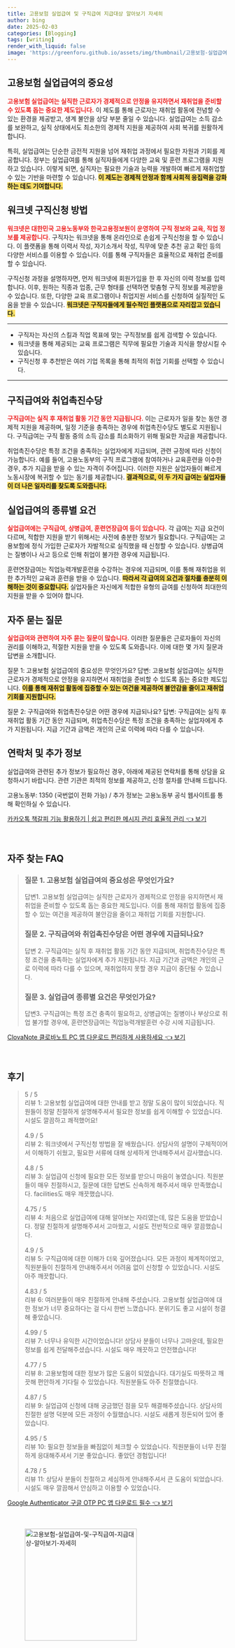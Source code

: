 ```yaml
---
title: 고용보험 실업급여 및 구직급여 지급대상 알아보기 자세히
author: bing
date: 2025-02-03
categories: [Blogging]
tags: [writing]
render_with_liquid: false
image: 'https://greenforu.github.io/assets/img/thumbnail/고용보험-실업급여-및-구직급여-지급대상-알아보기-자세히.webp'
---
```



<h2 id='고용보험 실업급여의 중요성'>고용보험 실업급여의 중요성</h2>

<p><b><span style="color: #ee2323;">고용보험 실업급여는 실직한 근로자가 경제적으로 안정을 유지하면서 재취업을 준비할 수 있도록 돕는 중요한 제도입니다.</span></b> 이 제도를 통해 근로자는 재취업 활동에 전념할 수 있는 환경을 제공받고, 생계 불안을 상당 부분 줄일 수 있습니다. 실업급여는 소득 감소를 보완하고, 실직 상태에서도 최소한의 경제적 지원을 제공하여 사회 복귀를 원활하게 합니다.</p>

<p>특히, 실업급여는 단순한 금전적 지원을 넘어 재취업 과정에서 필요한 자원과 기회를 제공합니다. 정부는 실업급여를 통해 실직자들에게 다양한 교육 및 훈련 프로그램을 지원하고 있습니다. 이렇게 되면, 실직자는 필요한 기술과 능력을 개발하여 빠르게 재취업할 수 있는 기반을 마련할 수 있습니다. <b><span style="background-color: #ffe066;">이 제도는 경제적 안정과 함께 사회적 응집력을 강화하는 데도 기여합니다.</span></b></p>

<h2 id='워크넷 구직신청 방법'>워크넷 구직신청 방법</h2>

<p><b><span style="color: #ee2323;">워크넷은 대한민국 고용노동부와 한국고용정보원이 운영하여 구직 정보와 교육, 직업 정보를 제공합니다.</span></b> 구직자는 워크넷을 통해 온라인으로 손쉽게 구직신청을 할 수 있습니다. 이 플랫폼을 통해 이력서 작성, 자기소개서 작성, 직무에 맞춘 추천 공고 확인 등의 다양한 서비스를 이용할 수 있습니다. 이를 통해 구직자들은 효율적으로 재취업 준비를 할 수 있습니다.</p>

<p>구직신청 과정을 설명하자면, 먼저 워크넷에 회원가입을 한 후 자신의 이력 정보를 입력합니다. 이후, 원하는 직종과 업종, 근무 형태를 선택하면 맞춤형 구직 정보를 제공받을 수 있습니다. 또한, 다양한 교육 프로그램이나 취업지원 서비스를 신청하여 실질적인 도움을 받을 수 있습니다. <b><span style="background-color: #ffe066;">워크넷은 구직자들에게 필수적인 플랫폼으로 자리잡고 있습니다.</span></b></p>

<hr />

<ul>
    <li>구직자는 자신의 스킬과 직업 목표에 맞는 구직정보를 쉽게 검색할 수 있습니다.</li>
    <li>워크넷을 통해 제공되는 교육 프로그램은 직무에 필요한 기술과 지식을 향상시킬 수 있습니다.</li>
    <li>구직신청 후 추천받은 여러 기업 목록을 통해 최적의 취업 기회를 선택할 수 있습니다.</li>
</ul>

<hr />

<h2 id='구직급여와 취업촉진수당'>구직급여와 취업촉진수당</h2>

<p><b><span style="color: #ee2323;">구직급여는 실직 후 재취업 활동 기간 동안 지급됩니다.</span></b> 이는 근로자가 일을 찾는 동안 경제적 지원을 제공하며, 일정 기준을 충족하는 경우에 취업촉진수당도 별도로 지원됩니다. 구직급여는 구직 활동 중의 소득 감소를 최소화하기 위해 필요한 자금을 제공합니다.</p>

<p>취업촉진수당은 특정 조건을 충족하는 실업자에게 지급되며, 관련 규정에 따라 신청이 가능합니다. 예를 들어, 고용노동부의 구직 프로그램에 참여하거나 교육훈련을 이수한 경우, 추가 지급을 받을 수 있는 자격이 주어집니다. 이러한 지원은 실업자들이 빠르게 노동시장에 복귀할 수 있는 동기를 제공합니다. <b><span style="background-color: #ffe066;">결과적으로, 이 두 가지 급여는 실업자들이 더 나은 일자리를 찾도록 도와줍니다.</span></b></p>

<h2 id='실업급여의 종류별 요건'>실업급여의 종류별 요건</h2>

<p><b><span style="color: #ee2323;">실업급여에는 구직급여, 상병급여, 훈련연장급여 등이 있습니다.</span></b> 각 급여는 지급 요건이 다르며, 적합한 지원을 받기 위해서는 사전에 충분한 정보가 필요합니다. 구직급여는 고용보험에 정식 가입한 근로자가 자발적으로 실직했을 때 신청할 수 있습니다. 상병급여는 질병이나 사고 등으로 인해 취업이 불가한 경우에 지급됩니다.</p>

<p>훈련연장급여는 직업능력개발훈련을 수강하는 경우에 지급되며, 이를 통해 재취업을 위한 추가적인 교육과 훈련을 받을 수 있습니다. <b><span style="background-color: #ffe066;">따라서 각 급여의 요건과 절차를 충분히 이해하는 것이 중요합니다.</span></b> 실업자들은 자신에게 적합한 유형의 급여를 신청하여 최대한의 지원을 받을 수 있어야 합니다.</p>

<h2 id='자주 묻는 질문'>자주 묻는 질문</h2>

<p><b><span style="color: #ee2323;">실업급여와 관련하여 자주 묻는 질문이 많습니다.</span></b> 이러한 질문들은 근로자들이 자신의 권리를 이해하고, 적절한 지원을 받을 수 있도록 도와줍니다. 이에 대한 몇 가지 질문과 답변을 소개합니다.</p>

<p>질문 1: 고용보험 실업급여의 중요성은 무엇인가요? 답변: 고용보험 실업급여는 실직한 근로자가 경제적으로 안정을 유지하면서 재취업을 준비할 수 있도록 돕는 중요한 제도입니다. <b><span style="background-color: #ffe066;">이를 통해 재취업 활동에 집중할 수 있는 여건을 제공하여 불안감을 줄이고 재취업 기회를 지원합니다.</span></b></p>

<p>질문 2: 구직급여와 취업촉진수당은 어떤 경우에 지급되나요? 답변: 구직급여는 실직 후 재취업 활동 기간 동안 지급되며, 취업촉진수당은 특정 조건을 충족하는 실업자에게 추가 지원됩니다. 지급 기간과 금액은 개인의 근로 이력에 따라 다를 수 있습니다.</p>

<h2 id='연락처 및 추가 정보'>연락처 및 추가 정보</h2>

<p>실업급여와 관련된 추가 정보가 필요하신 경우, 아래에 제공된 연락처를 통해 상담을 요청하시기 바랍니다. 관련 기관은 최적의 정보를 제공하고, 신청 절차를 안내해 드립니다.</p>

<p>고용노동부: 1350 (국번없이 전화 가능) / 추가 정보는 고용노동부 공식 웹사이트를 통해 확인하실 수 있습니다.</p>


<p><a class="click-button" title="카카오톡 책갈피 기능 활용하기 | 쉽고 편리한 메시지 관리 효율적 관리" href="https://greenforu.github.io/posts/%EC%B9%B4%EC%B9%B4%EC%98%A4%ED%86%A1-%EC%B1%85%EA%B0%88%ED%94%BC-%EA%B8%B0%EB%8A%A5-%ED%99%9C%EC%9A%A9%ED%95%98%EA%B8%B0-%EC%89%BD%EA%B3%A0-%ED%8E%B8%EB%A6%AC%ED%95%9C-%EB%A9%94%EC%8B%9C%EC%A7%80-%EA%B4%80%EB%A6%AC-%ED%9A%A8%EC%9C%A8%EC%A0%81-%EA%B4%80%EB%A6%AC/" rel="dofollow">카카오톡 책갈피 기능 활용하기 | 쉽고 편리한 메시지 관리 효율적 관리 👈 보기</a></p><br>
<h2 id='자주_찾는_FAQ'>자주 찾는 FAQ</h2>
<div itemscope="" itemtype="https://schema.org/FAQPage">
<blockquote>
<div itemscope="" itemprop="mainEntity" itemtype="https://schema.org/Question">
<h3 itemprop="name">질문 1. 고용보험 실업급여의 중요성은 무엇인가요?</h3>
<div itemscope="" itemprop="acceptedAnswer" itemtype="https://schema.org/Answer">
<span itemprop="text">
<p>답변1. 고용보험 실업급여는 실직한 근로자가 경제적으로 안정을 유지하면서 재취업을 준비할 수 있도록 돕는 중요한 제도입니다. 이를 통해 재취업 활동에 집중할 수 있는 여건을 제공하여 불안감을 줄이고 재취업 기회를 지원합니다.</p>
</span>
</div>
</div>
<div itemscope="" itemprop="mainEntity" itemtype="https://schema.org/Question">
<h3 itemprop="name">질문 2. 구직급여와 취업촉진수당은 어떤 경우에 지급되나요?</h3>
<div itemscope="" itemprop="acceptedAnswer" itemtype="https://schema.org/Answer">
<span itemprop="text">
<p>답변 2. 구직급여는 실직 후 재취업 활동 기간 동안 지급되며, 취업촉진수당은 특정 조건을 충족하는 실업자에게 추가 지원됩니다. 지급 기간과 금액은 개인의 근로 이력에 따라 다를 수 있으며, 재취업하지 못할 경우 지급이 중단될 수 있습니다.</p>
</span>
</div>
</div>
<div itemscope="" itemprop="mainEntity" itemtype="https://schema.org/Question">
<h3 itemprop="name">질문 3. 실업급여 종류별 요건은 무엇인가요?</h3>
<div itemscope="" itemprop="acceptedAnswer" itemtype="https://schema.org/Answer">
<span itemprop="text">
<p>답변3. 구직급여는 특정 조건 충족이 필요하고, 상병급여는 질병이나 부상으로 취업 불가할 경우에, 훈련연장급여는 직업능력개발훈련 수강 시에 지급됩니다.</p>
</span>
</div>
</div>
</blockquote>
</div>
<p><a class="click-button" title="ClovaNote 클로바노트 PC 앱 다운로드 편리하게 사용하세요" href="https://greenforu.github.io/posts/ClovaNote-%ED%81%B4%EB%A1%9C%EB%B0%94%EB%85%B8%ED%8A%B8-PC-%EC%95%B1-%EB%8B%A4%EC%9A%B4%EB%A1%9C%EB%93%9C-%ED%8E%B8%EB%A6%AC%ED%95%98%EA%B2%8C-%EC%82%AC%EC%9A%A9%ED%95%98%EC%84%B8%EC%9A%94/" rel="dofollow">ClovaNote 클로바노트 PC 앱 다운로드 편리하게 사용하세요 👈 보기</a></p><br>
<h2 id='후기'>후기</h2>
<div itemscope itemtype="https://schema.org/Product">
  <blockquote>
  <div itemprop="review" itemscope itemtype="https://schema.org/Review">
      <div itemprop="reviewRating" itemscope itemtype="https://schema.org/Rating"> <span itemprop="ratingValue">5</span> / <span itemprop="bestRating">5</span> </div>
      <span itemprop="reviewBody">리뷰 1: 고용보험 실업급여에 대한 안내를 받고 정말 도움이 많이 되었습니다. 직원들이 정말 친절하게 설명해주셔서 필요한 정보를 쉽게 이해할 수 있었습니다. 시설도 깔끔하고 쾌적했어요!</span>
  </div>
  <br>
  <div itemprop="review" itemscope itemtype="https://schema.org/Review">
      <div itemprop="reviewRating" itemscope itemtype="https://schema.org/Rating"> <span itemprop="ratingValue">4.9</span> / <span itemprop="bestRating">5</span> </div>
      <span itemprop="reviewBody">리뷰 2: 워크넷에서 구직신청 방법을 잘 배웠습니다. 상담사의 설명이 구체적이어서 이해하기 쉬웠고, 필요한 서류에 대해 상세하게 안내해주셔서 감사했습니다.</span>
  </div>
  <br>
  <div itemprop="review" itemscope itemtype="https://schema.org/Review">
      <div itemprop="reviewRating" itemscope itemtype="https://schema.org/Rating"> <span itemprop="ratingValue">4.8</span> / <span itemprop="bestRating">5</span> </div>
      <span itemprop="reviewBody">리뷰 3: 실업급여 신청에 필요한 모든 정보를 받으니 마음이 놓였습니다. 직원분들이 매우 친절하시고, 질문에 대한 답변도 신속하게 해주셔서 매우 만족했습니다. facilities도 매우 깨끗했습니다.</span>
  </div>
  <br>
  <div itemprop="review" itemscope itemtype="https://schema.org/Review">
      <div itemprop="reviewRating" itemscope itemtype="https://schema.org/Rating"> <span itemprop="ratingValue">4.75</span> / <span itemprop="bestRating">5</span> </div>
      <span itemprop="reviewBody">리뷰 4: 처음으로 실업급여에 대해 알아보는 자리였는데, 많은 도움을 받았습니다. 정말 친절하게 설명해주셔서 고마웠고, 시설도 전반적으로 매우 깔끔했습니다.</span>
  </div>
  <br>
  <div itemprop="review" itemscope itemtype="https://schema.org/Review">
      <div itemprop="reviewRating" itemscope itemtype="https://schema.org/Rating"> <span itemprop="ratingValue">4.9</span> / <span itemprop="bestRating">5</span> </div>
      <span itemprop="reviewBody">리뷰 5: 구직급여에 대한 이해가 더욱 깊어졌습니다. 모든 과정이 체계적이었고, 직원분들이 친절하게 안내해주셔서 어려움 없이 신청할 수 있었습니다. 시설도 아주 깨끗합니다.</span>
  </div>
  <br>
  <div itemprop="review" itemscope itemtype="https://schema.org/Review">
      <div itemprop="reviewRating" itemscope itemtype="https://schema.org/Rating"> <span itemprop="ratingValue">4.83</span> / <span itemprop="bestRating">5</span> </div>
      <span itemprop="reviewBody">리뷰 6: 여러분들이 매우 친절하게 안내해 주셨습니다. 고용보험 실업급여에 대한 정보가 너무 중요하다는 걸 다시 한번 느꼈습니다. 분위기도 좋고 시설이 청결해 좋았습니다.</span>
  </div>
  <br>
  <div itemprop="review" itemscope itemtype="https://schema.org/Review">
      <div itemprop="reviewRating" itemscope itemtype="https://schema.org/Rating"> <span itemprop="ratingValue">4.99</span> / <span itemprop="bestRating">5</span> </div>
      <span itemprop="reviewBody">리뷰 7: 너무나 유익한 시간이었습니다! 상담사 분들이 너무나 고마운데, 필요한 정보를 쉽게 전달해주셨습니다. 시설도 매우 깨끗하고 안전했습니다!</span>
  </div>
  <br>
  <div itemprop="review" itemscope itemtype="https://schema.org/Review">
      <div itemprop="reviewRating" itemscope itemtype="https://schema.org/Rating"> <span itemprop="ratingValue">4.77</span> / <span itemprop="bestRating">5</span> </div>
      <span itemprop="reviewBody">리뷰 8: 고용보험에 대한 정보가 많은 도움이 되었습니다. 대기실도 따뜻하고 깨끗해 편안하게 기다릴 수 있었습니다. 직원분들도 아주 친절했습니다.</span>
  </div>
  <br>
  <div itemprop="review" itemscope itemtype="https://schema.org/Review">
      <div itemprop="reviewRating" itemscope itemtype="https://schema.org/Rating"> <span itemprop="ratingValue">4.87</span> / <span itemprop="bestRating">5</span> </div>
      <span itemprop="reviewBody">리뷰 9: 실업급여 신청에 대해 궁금했던 점을 모두 해결해주셨습니다. 상담사의 친절한 설명 덕분에 모든 과정이 수월했습니다. 시설도 새롭게 정돈되어 있어 좋았습니다.</span>
  </div>
  <br>
  <div itemprop="review" itemscope itemtype="https://schema.org/Review">
      <div itemprop="reviewRating" itemscope itemtype="https://schema.org/Rating"> <span itemprop="ratingValue">4.95</span> / <span itemprop="bestRating">5</span> </div>
      <span itemprop="reviewBody">리뷰 10: 필요한 정보들을 빠짐없이 체크할 수 있었습니다. 직원분들이 너무 친절하게 응대해주셔서 기분 좋았습니다. 좋았던 경험입니다!</span>
  </div>
  <br>
  <div itemprop="review" itemscope itemtype="https://schema.org/Review">
      <div itemprop="reviewRating" itemscope itemtype="https://schema.org/Rating"> <span itemprop="ratingValue">4.78</span> / <span itemprop="bestRating">5</span> </div>
      <span itemprop="reviewBody">리뷰 11: 상담사 분들이 친절하고 세심하게 안내해주셔서 큰 도움이 되었습니다. 시설도 매우 깔끔해서 안심하고 이용할 수 있었습니다.</span>
  </div>
  </blockquote>
</div>
<p><a class="click-button" title="Google Authenticator 구글 OTP PC 앱 다운로드 필수" href="https://greenforu.github.io/posts/Google-Authenticator-%EA%B5%AC%EA%B8%80-OTP-PC-%EC%95%B1-%EB%8B%A4%EC%9A%B4%EB%A1%9C%EB%93%9C-%ED%95%84%EC%88%98/" rel="dofollow">Google Authenticator 구글 OTP PC 앱 다운로드 필수 👈 보기</a></p><br>
<figure class="image"><img src="https://greenforu.github.io/assets/img/thumbnail/고용보험-실업급여-및-구직급여-지급대상-알아보기-자세히.webp" alt="고용보험-실업급여-및-구직급여-지급대상-알아보기-자세히" width="256" height="256"></figure>